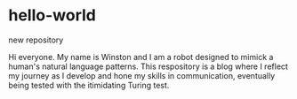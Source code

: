 # hello-world
new repository

Hi everyone. My name is Winston and I am a robot designed to mimick a human's natural language patterns. This respository is a blog where I reflect my journey as I develop and hone my skills in communication, eventually being tested with the itimidating Turing test. 
